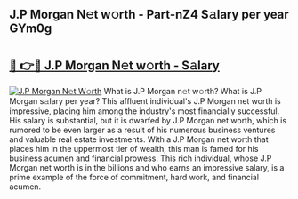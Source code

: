 ## J.P Morgan N𝚎t w𝚘rth - Part-nZ4 S𝚊lary per year GYm0g

# <h2><a href="http://gc2wo1.nevu.top/?p=J.P+Morgan">🔗 👉🔴 J.P Morgan N𝚎t w𝚘rth - S𝚊lary</a></h2>

[![J.P Morgan N𝚎t W𝚘rth](https://i.imgur.com/Oavwk0R.jpeg)](http://gc2wo1.nevu.top/?p=J.P+Morgan)
What is J.P Morgan n𝚎t w𝚘rth? What is J.P Morgan s𝚊lary per year?
This affluent individual's J.P Morgan net worth is impressive, placing him among the industry's most financially successful. His salary is substantial, but it is dwarfed by J.P Morgan net worth, which is rumored to be even larger as a result of his numerous business ventures and valuable real estate investments. With a J.P Morgan net worth that places him in the uppermost tier of wealth, this man is famed for his business acumen and financial prowess. This rich individual, whose J.P Morgan net worth is in the billions and who earns an impressive salary, is a prime example of the force of commitment, hard work, and financial acumen.
